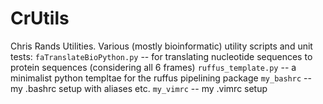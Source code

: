 # CrUtils

Chris Rands Utilities. Various (mostly bioinformatic) utility scripts and unit tests:
`faTranslateBioPython.py` -- for translating nucleotide sequences to protein sequences (considering all 6 frames)
`ruffus_template.py` -- a minimalist python templtae for the ruffus pipelining package
`my_bashrc` -- my .bashrc setup with aliases etc.
`my_vimrc`  -- my .vimrc setup
